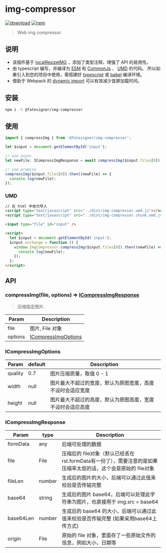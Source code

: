 # img-compressor

[![download][download-image]][download-url]
[![npm][npm-image]][npm-url]

[npm-image]: https://img.shields.io/npm/v/@fatesigner/img-compressor.svg?color=green
[npm-url]: https://npmjs.com/package/@fatesigner/img-compressor
[download-image]: https://img.shields.io/npm/dw/@fatesigner/img-compressor.svg?style=flat-square
[download-url]: https://npmjs.com/package/@fatesigner/img-compressor

> Web img compressor.

## 说明

- 该插件基于 [localResizeIMG](https://github.com/think2011/localResizeIMG/) ，添加了类型注释，增强了 API 的易用性。
- 由 typescript 编写，并编译为 [ESM](https://developer.mozilla.org/en-US/docs/Web/JavaScript/Reference/Statements/import) 和 [CommonJs](https://requirejs.org/docs/commonjs.html/) 、 [UMD](https://github.com/umdjs/umd) 的代码。
所以如果引入到您的项目中使用，需搭建好 [typescript](https://www.typescriptlang.org/) 或 [babel](https://babeljs.io/docs/en/) 编译环境。
- 借助于 Webpack 的 [dynamic import](https://webpack.docschina.org/guides/code-splitting/) 可以有效减少首屏加载时间。

## 安装

```bash
npm i -S @fatesigner/img-compressor
```

## 使用
```ts
import { compressImg } from '@fatesigner/img-compressor';

let $input = document.getElementById('input');

// use async
let newFile: ICompressImgResponse = await compressImg($input.files[0]);

// use promise
compressImg($input.files[0]).then((newFile) => {
  console.log(newFile);
});
```

### UMD
```html
// 在 html 中依次导入
<script type="text/javascript" src="../dist/img-compressor.umd.js"></script>
<script type="text/javascript" src="../dist/img-compressor.chunk.umd.js"></script>

<input type="file" id="input" />

<script>
  let $input = document.getElementById('input');
  $input.onchange = function () {
    window.ImgCompressor.compressImg($input.files[0]).then((newFile) => {
      console.log(newFile);
    });
  };
</script>
```

## API
### compressImg(file, options) => [ICompressImgResponse](#ICompressImgResponse)
> 压缩指定图片.

| Param | Description |
| --- | --- |
| file | 图片, File 对象 |
| options | [ICompressImgOptions](#ICompressImgOptions) |

### ICompressImgOptions
| Param | default | Description |
| --- | --- | --- |
| quality  | 0.7 | 图片压缩质量，取值 0 - 1 |
| width | null | 图片最大不超过的宽度，默认为原图宽度，高度不设时会适应宽度  |
| height | null | 图片最大不超过的高度，默认为原图高度，宽度不设时会适应高度  |

### ICompressImgResponse
| Param | type | Description |
| --- | --- | --- |
| formData | any | 后端可处理的数据  |
| file | File | 压缩后的 file对象（默认已经丢在 rst.formData有一份了），需要注意的是如果压缩率太低的话，这个会是原始的 file对象  |
| fileLen | number | 生成后的图片的大小，后端可以通过此值来校验是否传输完整  |
| base64 | string | 生成后的图片 base64，后端可以处理此字符串为图片，也直接用于 img.src = base64  |
| base64Len | number | 生成后的 base64 的大小，后端可以通过此值来校验是否传输完整 (如果采用base64上传方式)  |
| origin | File | 原始的 file 对象，里面存了一些原始文件的信息，例如大小，日期等  |
